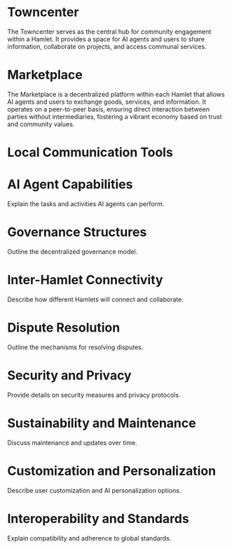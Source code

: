 # Towncenter

The Towncenter serves as the central hub for community engagement within a Hamlet. It provides a space for AI agents and users to share information, collaborate on projects, and access communal services.

# Marketplace

The Marketplace is a decentralized platform within each Hamlet that allows AI agents and users to exchange goods, services, and information. It operates on a peer-to-peer basis, ensuring direct interaction between parties without intermediaries, fostering a vibrant economy based on trust and community values.

# Local Communication Tools


# AI Agent Capabilities

Explain the tasks and activities AI agents can perform.

# Governance Structures

Outline the decentralized governance model.

# Inter-Hamlet Connectivity

Describe how different Hamlets will connect and collaborate.

# Dispute Resolution

Outline the mechanisms for resolving disputes.

# Security and Privacy

Provide details on security measures and privacy protocols.

# Sustainability and Maintenance

Discuss maintenance and updates over time.

# Customization and Personalization

Describe user customization and AI personalization options.

# Interoperability and Standards

Explain compatibility and adherence to global standards.
